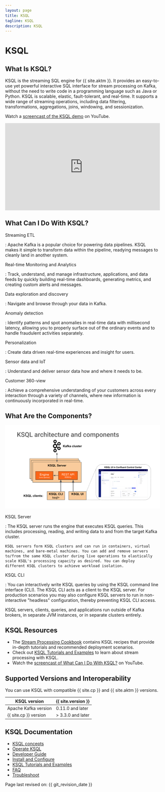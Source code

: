 ```yaml
---
layout: page
title: KSQL
tagline: KSQL
description: KSQL
---
```


KSQL
====

What Is KSQL?
-------------

KSQL is the streaming SQL engine for {{ site.aktm }}. It provides an
easy-to-use yet powerful interactive SQL interface for stream processing
on Kafka, without the need to write code in a programming language such
as Java or Python. KSQL is scalable, elastic, fault-tolerant, and
real-time. It supports a wide range of streaming operations, including
data filtering, transformations, aggregations, joins, windowing, and
sessionization.

Watch a [screencast of the KSQL demo](https://www.youtube.com/embed/illEpCOcCVg)
on YouTube.

<div style="position: relative; padding-bottom: 56.25%; height: 0; overflow: hidden; max-width: 100%; height: auto;">
    <iframe src="https://www.youtube.com/embed/illEpCOcCVg" frameborder="0" allowfullscreen style="position: absolute; top: 0; left: 0; width: 100%; height: 100%;"></iframe>
</div>

What Can I Do With KSQL?
------------------------

Streaming ETL

:   Apache Kafka is a popular choice for powering data pipelines. KSQL
    makes it simple to transform data within the pipeline, readying
    messages to cleanly land in another system.

Real-time Monitoring and Analytics

:   Track, understand, and manage infrastructure, applications, and data
    feeds by quickly building real-time dashboards, generating metrics,
    and creating custom alerts and messages.

Data exploration and discovery

:   Navigate and browse through your data in Kafka.

Anomaly detection

:   Identify patterns and spot anomalies in real-time data with
    millisecond latency, allowing you to properly surface out of the
    ordinary events and to handle fraudulent activities separately.

Personalization

:   Create data driven real-time experiences and insight for users.

Sensor data and IoT

:   Understand and deliver sensor data how and where it needs to be.

Customer 360-view

:   Achieve a comprehensive understanding of your customers across every
    interaction through a variety of channels, where new information is
    continuously incorporated in real-time.

What Are the Components?
------------------------

![](img/ksql-architecture-and-components.png)

KSQL Server

:   The KSQL server runs the engine that executes KSQL queries. This
    includes processing, reading, and writing data to and from the
    target Kafka cluster.

    KSQL servers form KSQL clusters and can run in containers, virtual
    machines, and bare-metal machines. You can add and remove servers
    to/from the same KSQL cluster during live operations to elastically
    scale KSQL's processing capacity as desired. You can deploy
    different KSQL clusters to achieve workload isolation.

KSQL CLI

:   You can interactively write KSQL queries by using the KSQL command
    line interface (CLI). The KSQL CLI acts as a client to the KSQL
    server. For production scenarios you may also configure KSQL servers
    to run in non-interactive "headless" configuration, thereby
    preventing KSQL CLI access.

KSQL servers, clients, queries, and applications run outside of Kafka
brokers, in separate JVM instances, or in separate clusters entirely.

KSQL Resources
--------------

-   The [Stream Processing
    Cookbook](https://www.confluent.io/product/ksql/stream-processing-cookbook)
    contains KSQL recipes that provide in-depth tutorials and
    recommended deployment scenarios.
-   Check out [KSQL Tutorials and Examples](tutorials/index.md) to learn about stream
    processing with KSQL.
-   Watch the [screencast of What Can I Do With
    KSQL?](https://www.youtube.com/embed/euz0isNG1SQ) on YouTube.

Supported Versions and Interoperability
---------------------------------------

You can use KSQL with compatible {{ site.cp }} and {{ site.aktm }}
versions.

| KSQL version          | {{ site.version }} |
|-----------------------|--------------------|
| Apache Kafka version  | 0.11.0 and later   |
| {{ site.cp }} version | > 3.3.0 and later  |

KSQL Documentation
------------------

- [KSQL concepts](concepts/index.md)
- [Operate KSQL](operations.md)
- [Developer Guide](developer-guide/index.md)
- [Install and Configure](installation/index.md)
- [KSQL Tutorials and Examples](tutorials/index.md)
- [FAQ](faq.md)
- [Troubleshoot](troubleshoot-ksql.md)

Page last revised on: {{ git_revision_date }}